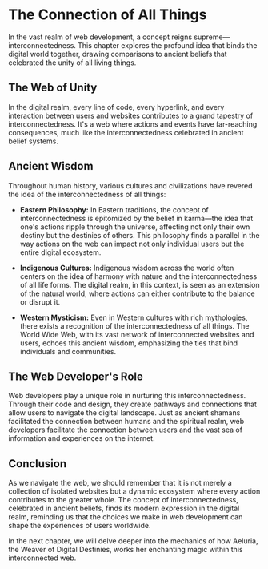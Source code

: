 # The Connection of All Things

In the vast realm of web development, a concept reigns supreme—interconnectedness. This chapter explores the profound idea that binds the digital world together, drawing comparisons to ancient beliefs that celebrated the unity of all living things.

## The Web of Unity

In the digital realm, every line of code, every hyperlink, and every interaction between users and websites contributes to a grand tapestry of interconnectedness. It's a web where actions and events have far-reaching consequences, much like the interconnectedness celebrated in ancient belief systems.

## Ancient Wisdom

Throughout human history, various cultures and civilizations have revered the idea of the interconnectedness of all things:

- **Eastern Philosophy:** In Eastern traditions, the concept of interconnectedness is epitomized by the belief in karma—the idea that one's actions ripple through the universe, affecting not only their own destiny but the destinies of others. This philosophy finds a parallel in the way actions on the web can impact not only individual users but the entire digital ecosystem.

- **Indigenous Cultures:** Indigenous wisdom across the world often centers on the idea of harmony with nature and the interconnectedness of all life forms. The digital realm, in this context, is seen as an extension of the natural world, where actions can either contribute to the balance or disrupt it.

- **Western Mysticism:** Even in Western cultures with rich mythologies, there exists a recognition of the interconnectedness of all things. The World Wide Web, with its vast network of interconnected websites and users, echoes this ancient wisdom, emphasizing the ties that bind individuals and communities.

## The Web Developer's Role

Web developers play a unique role in nurturing this interconnectedness. Through their code and design, they create pathways and connections that allow users to navigate the digital landscape. Just as ancient shamans facilitated the connection between humans and the spiritual realm, web developers facilitate the connection between users and the vast sea of information and experiences on the internet.

## Conclusion

As we navigate the web, we should remember that it is not merely a collection of isolated websites but a dynamic ecosystem where every action contributes to the greater whole. The concept of interconnectedness, celebrated in ancient beliefs, finds its modern expression in the digital realm, reminding us that the choices we make in web development can shape the experiences of users worldwide.

In the next chapter, we will delve deeper into the mechanics of how Aeluria, the Weaver of Digital Destinies, works her enchanting magic within this interconnected web.
